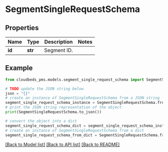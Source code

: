 # SegmentSingleRequestSchema


## Properties

Name | Type | Description | Notes
------------ | ------------- | ------------- | -------------
**id** | **str** | Segment ID. | 

## Example

```python
from cloudbeds_pms.models.segment_single_request_schema import SegmentSingleRequestSchema

# TODO update the JSON string below
json = "{}"
# create an instance of SegmentSingleRequestSchema from a JSON string
segment_single_request_schema_instance = SegmentSingleRequestSchema.from_json(json)
# print the JSON string representation of the object
print(SegmentSingleRequestSchema.to_json())

# convert the object into a dict
segment_single_request_schema_dict = segment_single_request_schema_instance.to_dict()
# create an instance of SegmentSingleRequestSchema from a dict
segment_single_request_schema_from_dict = SegmentSingleRequestSchema.from_dict(segment_single_request_schema_dict)
```
[[Back to Model list]](../README.md#documentation-for-models) [[Back to API list]](../README.md#documentation-for-api-endpoints) [[Back to README]](../README.md)


